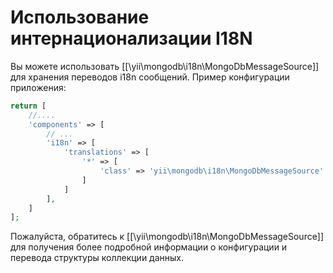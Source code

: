 Использование интернационализации I18N
=============================

Вы можете использовать [[\yii\mongodb\i18n\MongoDbMessageSource]] для хранения переводов i18n сообщений.
Пример конфигурации приложения:

```php
return [
    //....
    'components' => [
        // ...
        'i18n' => [
            'translations' => [
                '*' => [
                    'class' => 'yii\mongodb\i18n\MongoDbMessageSource'
                ]
            ]
        ],
    ]
];
```

Пожалуйста, обратитесь к [[\yii\mongodb\i18n\MongoDbMessageSource]] для получения более подробной информации о конфигурации и перевода структуры коллекции данных.
